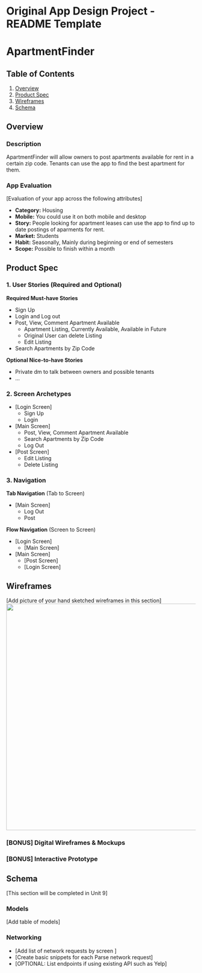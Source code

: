 Original App Design Project - README Template
===

# ApartmentFinder

## Table of Contents
1. [Overview](#Overview)
1. [Product Spec](#Product-Spec)
1. [Wireframes](#Wireframes)
2. [Schema](#Schema)

## Overview
### Description
ApartmentFinder will allow owners to post apartments available for rent in a certain zip code. Tenants can use the app to find the best apartment for them.

### App Evaluation
[Evaluation of your app across the following attributes]
- **Category:** Housing
- **Mobile:** You could use it on both mobile and desktop
- **Story:** People looking for apartment leases can use the app to find up to date postings of aparments for rent.
- **Market:** Students
- **Habit:** Seasonally, Mainly during beginning or end of semesters
- **Scope:** Possible to finish within a month

## Product Spec

### 1. User Stories (Required and Optional)

**Required Must-have Stories**

* Sign Up
* Login and Log out
* Post, View, Comment Apartment Available
  * Apartment Listing, Currently Available, Available in Future
  * Original User can delete Listing
  * Edit Listing
* Search Apartments by Zip Code

**Optional Nice-to-have Stories**

* Private dm to talk between owners and possible tenants
* ...

### 2. Screen Archetypes

* [Login Screen]
   * Sign Up
   * Login
* [Main Screen]
   * Post, View, Comment Apartment Available
   * Search Apartments by Zip Code
   * Log Out
* [Post Screen]
  * Edit Listing
  * Delete Listing

### 3. Navigation

**Tab Navigation** (Tab to Screen)

* [Main Screen]
   * Log Out
   * Post

**Flow Navigation** (Screen to Screen)

* [Login Screen]
   * [Main Screen]
* [Main Screen]
   * [Post Screen]
   * [Login Screen]

## Wireframes
[Add picture of your hand sketched wireframes in this section]
<img src="YOUR_WIREFRAME_IMAGE_URL" width=600>

### [BONUS] Digital Wireframes & Mockups

### [BONUS] Interactive Prototype

## Schema 
[This section will be completed in Unit 9]
### Models
[Add table of models]
### Networking
- [Add list of network requests by screen ]
- [Create basic snippets for each Parse network request]
- [OPTIONAL: List endpoints if using existing API such as Yelp]
